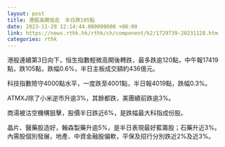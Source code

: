 ```yaml
---
layout: post
title: 港股高開低走　半日跌105點
date: 2023-11-28 12:14:44.000000000 +08:00
link: https://news.rthk.hk/rthk/ch/component/k2/1729739-20231128.htm
categories: rthk
---
```


港股連續第3日向下，恒生指數輕微高開後轉跌，最多跌逾120點，中午報17419點，跌105點，跌幅0.6%，半日主板成交額約436億元。

科技指數險守4000點水平，一度跌至4001點，半日報4019點，跌幅0.3%。

ATMXJ除了小米逆市升逾3%，其餘都跌，美團績前跌逾3%。

商湯被沽空機構狙擊，股價半日跌近6%，是跌幅最大科指成份股。

晶片、醫藥股造好，翰森製藥升逾5%，是半日表現最好藍籌股；石藥升近3%。內需股個別發展，地產、中資金融股偏軟，平保及招行分別跌近2%及近3%。
